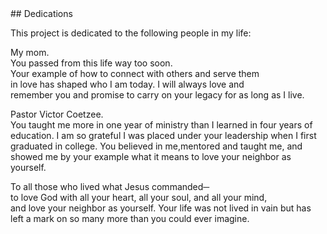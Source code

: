 <div class="has-text-centered" markdown="1">
## Dedications

This project is dedicated to the following people in my life:

My mom.<br>
You passed from this life way too soon.<br>
Your example of how to connect with others and serve them<br>in love has shaped who I am today. I will always love and<br>
remember you and promise to carry on your legacy for as long as I live.

Pastor Victor Coetzee.<br>
You taught me more in one year of ministry than I learned in four years of education. I am so grateful I was placed under your leadership when I first graduated in college. You believed in me,mentored and taught me, and showed me by your example what it means to love your neighbor as yourself.

To all those who lived what Jesus commanded─<br>
to love God with all your heart, all your soul, and all your mind,<br>
and love your neighbor as yourself. Your life was not lived in vain but has left a mark on so many more than you could ever imagine.
</div>